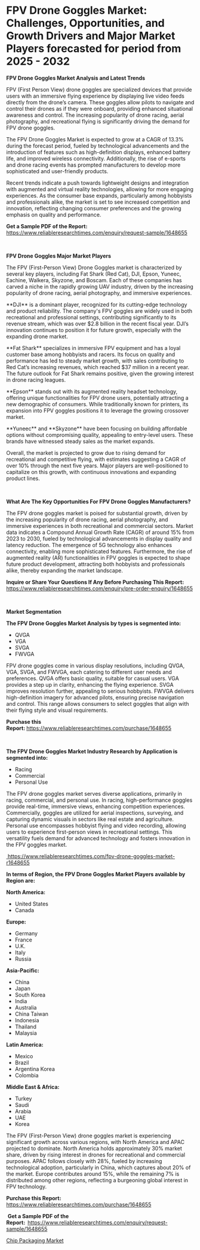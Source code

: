 <p><h1>FPV Drone Goggles Market: Challenges, Opportunities, and Growth Drivers and Major Market Players forecasted for period from 2025 - 2032</h1></p><p><strong>FPV Drone Goggles Market Analysis and Latest Trends</strong></p>
<p><p>FPV (First Person View) drone goggles are specialized devices that provide users with an immersive flying experience by displaying live video feeds directly from the drone’s camera. These goggles allow pilots to navigate and control their drones as if they were onboard, providing enhanced situational awareness and control. The increasing popularity of drone racing, aerial photography, and recreational flying is significantly driving the demand for FPV drone goggles.</p><p>The FPV Drone Goggles Market is expected to grow at a CAGR of 13.3% during the forecast period, fueled by technological advancements and the introduction of features such as high-definition displays, enhanced battery life, and improved wireless connectivity. Additionally, the rise of e-sports and drone racing events has prompted manufacturers to develop more sophisticated and user-friendly products.</p><p>Recent trends indicate a push towards lightweight designs and integration with augmented and virtual reality technologies, allowing for more engaging experiences. As the consumer base expands, particularly among hobbyists and professionals alike, the market is set to see increased competition and innovation, reflecting changing consumer preferences and the growing emphasis on quality and performance.</p></p>
<p><strong>Get a Sample PDF of the Report:&nbsp;</strong> <a href="https://www.reliableresearchtimes.com/enquiry/request-sample/1648655?utm_campaign=3227&utm_medium=2&utm_source=Github&utm_content=ia&utm_term=06042025&utm_id=fpv-drone-goggles">https://www.reliableresearchtimes.com/enquiry/request-sample/1648655</a></p>
<p>&nbsp;</p>
<p><strong>FPV Drone Goggles Major Market Players</strong></p>
<p><p>The FPV (First-Person View) Drone Goggles market is characterized by several key players, including Fat Shark (Red Cat), DJI, Epson, Yuneec, Eachine, Walkera, Skyzone, and Boscam. Each of these companies has carved a niche in the rapidly growing UAV industry, driven by the increasing popularity of drone racing, aerial photography, and immersive experiences.</p><p>**DJI** is a dominant player, recognized for its cutting-edge technology and product reliability. The company's FPV goggles are widely used in both recreational and professional settings, contributing significantly to its revenue stream, which was over $2.8 billion in the recent fiscal year. DJI’s innovation continues to position it for future growth, especially with the expanding drone market.</p><p>**Fat Shark** specializes in immersive FPV equipment and has a loyal customer base among hobbyists and racers. Its focus on quality and performance has led to steady market growth, with sales contributing to Red Cat’s increasing revenues, which reached $37 million in a recent year. The future outlook for Fat Shark remains positive, given the growing interest in drone racing leagues.</p><p>**Epson** stands out with its augmented reality headset technology, offering unique functionalities for FPV drone users, potentially attracting a new demographic of consumers. While traditionally known for printers, its expansion into FPV goggles positions it to leverage the growing crossover market.</p><p>**Yuneec** and **Skyzone** have been focusing on building affordable options without compromising quality, appealing to entry-level users. These brands have witnessed steady sales as the market expands.</p><p>Overall, the market is projected to grow due to rising demand for recreational and competitive flying, with estimates suggesting a CAGR of over 10% through the next five years. Major players are well-positioned to capitalize on this growth, with continuous innovations and expanding product lines.</p></p>
<p>&nbsp;</p>
<p><strong>What Are The Key Opportunities For FPV Drone Goggles Manufacturers?</strong></p>
<p><p>The FPV drone goggles market is poised for substantial growth, driven by the increasing popularity of drone racing, aerial photography, and immersive experiences in both recreational and commercial sectors. Market data indicates a Compound Annual Growth Rate (CAGR) of around 15% from 2023 to 2030, fueled by technological advancements in display quality and latency reduction. The emergence of 5G technology also enhances connectivity, enabling more sophisticated features. Furthermore, the rise of augmented reality (AR) functionalities in FPV goggles is expected to shape future product development, attracting both hobbyists and professionals alike, thereby expanding the market landscape.</p></p>
<p><strong>Inquire or Share Your Questions If Any Before Purchasing This Report:</strong> <a href="https://www.reliableresearchtimes.com/enquiry/pre-order-enquiry/1648655?utm_campaign=3227&utm_medium=2&utm_source=Github&utm_content=ia&utm_term=06042025&utm_id=fpv-drone-goggles">https://www.reliableresearchtimes.com/enquiry/pre-order-enquiry/1648655</a></p>
<p>&nbsp;</p>
<p><strong>Market Segmentation</strong></p>
<p><strong>The FPV Drone Goggles Market Analysis by types is segmented into:</strong></p>
<p><ul><li>QVGA</li><li>VGA</li><li>SVGA</li><li>FWVGA</li></ul></p>
<p><p>FPV drone goggles come in various display resolutions, including QVGA, VGA, SVGA, and FWVGA, each catering to different user needs and preferences. QVGA offers basic quality, suitable for casual users. VGA provides a step up in clarity, enhancing the flying experience. SVGA improves resolution further, appealing to serious hobbyists. FWVGA delivers high-definition imagery for advanced pilots, ensuring precise navigation and control. This range allows consumers to select goggles that align with their flying style and visual requirements.</p></p>
<p><strong>Purchase this Report:&nbsp;</strong><a href="https://www.reliableresearchtimes.com/purchase/1648655?utm_campaign=3227&utm_medium=2&utm_source=Github&utm_content=ia&utm_term=06042025&utm_id=fpv-drone-goggles">https://www.reliableresearchtimes.com/purchase/1648655</a></p>
<p>&nbsp;</p>
<p><strong>The FPV Drone Goggles Market Industry Research by Application is segmented into:</strong></p>
<p><ul><li>Racing</li><li>Commercial</li><li>Personal Use</li></ul></p>
<p><p>The FPV drone goggles market serves diverse applications, primarily in racing, commercial, and personal use. In racing, high-performance goggles provide real-time, immersive views, enhancing competition experiences. Commercially, goggles are utilized for aerial inspections, surveying, and capturing dynamic visuals in sectors like real estate and agriculture. Personal use encompasses hobbyist flying and video recording, allowing users to experience first-person views in recreational settings. This versatility fuels demand for advanced technology and fosters innovation in the FPV goggles market.</p></p>
<p><a href="https://www.reliableresearchtimes.com/fpv-drone-goggles-market-r1648655?utm_campaign=3227&utm_medium=2&utm_source=Github&utm_content=ia&utm_term=06042025&utm_id=fpv-drone-goggles">&nbsp;https://www.reliableresearchtimes.com/fpv-drone-goggles-market-r1648655</a></p>
<p><strong>In terms of Region, the FPV Drone Goggles Market Players available by Region are:</strong></p>
<p>
    <p> <strong> North America: </strong>
        <ul>
            <li>United States</li>
            <li>Canada</li>
        </ul>
        </p> 
    <p> <strong> Europe: </strong>
        <ul>
            <li>Germany</li>
            <li>France</li>
            <li>U.K.</li>
            <li>Italy</li>
            <li>Russia</li>
        </ul>
        </p> 
    <p> <strong> Asia-Pacific: </strong>
        <ul>
            <li>China</li>
            <li>Japan</li>
            <li>South Korea</li>
            <li>India</li>
            <li>Australia</li>
            <li>China Taiwan</li>
            <li>Indonesia</li>
            <li>Thailand</li>
            <li>Malaysia</li>
        </ul>
        </p> 
    <p> <strong> Latin America: </strong>
        <ul>
            <li>Mexico</li>
            <li>Brazil</li>
            <li>Argentina Korea</li>
            <li>Colombia</li>
        </ul>
        </p> 
    <p> <strong> Middle East & Africa: </strong>
        <ul>
            <li>Turkey</li>
            <li>Saudi</li>
            <li>Arabia</li>
            <li>UAE</li>
            <li>Korea</li>
        </ul>
    </p>
    </p>
<p><p>The FPV (First-Person View) drone goggles market is experiencing significant growth across various regions, with North America and APAC projected to dominate. North America holds approximately 30% market share, driven by rising interest in drones for recreational and commercial purposes. APAC follows closely with 28%, fueled by increasing technological adoption, particularly in China, which captures about 20% of the market. Europe contributes around 15%, while the remaining 7% is distributed among other regions, reflecting a burgeoning global interest in FPV technology.</p></p>
<p><strong>Purchase this Report: </strong><a href="https://www.reliableresearchtimes.com/purchase/1648655?utm_campaign=3227&utm_medium=2&utm_source=Github&utm_content=ia&utm_term=06042025&utm_id=fpv-drone-goggles">https://www.reliableresearchtimes.com/purchase/1648655</a></p>
<p>&nbsp;<strong>Get a Sample PDF of the Report:&nbsp;&nbsp;</strong><a href="https://www.reliableresearchtimes.com/enquiry/request-sample/1648655?utm_campaign=3227&utm_medium=2&utm_source=Github&utm_content=ia&utm_term=06042025&utm_id=fpv-drone-goggles">https://www.reliableresearchtimes.com/enquiry/request-sample/1648655</a></p>
<p><strong></strong></p>
<p><p><a href="https://github.com/alejnaouare/Market-Research-Report-List-1/blob/main/chip-packaging-market.md?utm_campaign=3227&utm_medium=2&utm_source=Github&utm_content=ia&utm_term=06042025&utm_id=fpv-drone-goggles">Chip Packaging Market</a></p></p>